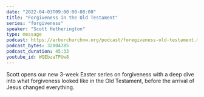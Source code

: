 ```yaml
---
date: "2022-04-03T09:00:00-08:00"
title: "Forgiveness in the Old Testament"
series: "forgiveness"
speaker: "Scott Hetherington"
type: message
podcast: https://arborchurchnw.org/podcast/foregiveness-old-testament.mp3
podcast_bytes: 32804785
podcast_duration: 45:33
youtube_id: WQEbzaTPUw8
---
```


Scott opens our new 3-week Easter series on forgiveness with a deep dive into what forgiveness looked like in the Old Testament, before the arrival of Jesus changed everything.
